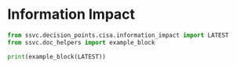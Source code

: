 # Information Impact

```python exec="true" idprefix=""
from ssvc.decision_points.cisa.information_impact import LATEST
from ssvc.doc_helpers import example_block

print(example_block(LATEST))
```
